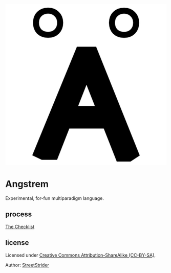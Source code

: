 ![Angstrem logo](https://raw.githubusercontent.com/angstrem/angstrem-spec/master/logo/Angstrem.png)

# Angstrem
Experimental, for-fun multiparadigm language.

## process
[The Checklist](https://github.com/angstrem/angstrem-spec/issues/1)

## license
Licensed under [Creative Commons Attribution-ShareAlike (CC-BY-SA)](http://creativecommons.org/licenses/by-sa/4.0/).

Author: [StreetStrider](https://github.com/StreetStrider)

